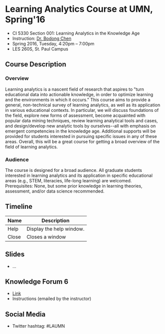 # Learning Analytics Course at UMN, Spring'16
- CI 5330 Section 001: Learning Analytics in the Knowledge Age
- Instruction: [Dr. Bodong Chen](http://meefen.github.io/)
- Spring 2016, Tuesday, 4:20pm – 7:00pm
- LES 260S, St. Paul Campus

## Course Description
### Overview
Learning analytics is a nascent field of research that aspires to "turn educational data into actionable knowledge, in order to optimize learning and the environments in which it occurs." This course aims to provide a general, non-technical survey of learning analytics, as well as its application in various educational contexts. In particular, we will discuss foundations of the field, explore new forms of assessment, become acquainted with popular data mining techniques, review learning analytical tools and cases, and design/develop new analytic tools by ourselves--all with emphasis on emergent competencies in the knowledge age. Additional supports will be provided for students interested in pursuing specific issues in any of these areas. Overall, this will be a great course for getting a broad overview of the field of learning analytics.

### Audience
The course is designed for a broad audience. All graduate students interested in learning analytics and its application in specific educational areas (e.g., STEM, literacies, life-long learning) are welcomed. Prerequisites: None, but some prior knowledge in learning theories, assessment, and/or data science recommended.

## Timeline

| Name | Description          |
| ------------- | ----------- |
| Help      | Display the help window.|
| Close     | Closes a window     |

## Slides

- ...

## Knowledge Forum 6
- [Link](http://bit.ly/kf-6)
- Instructions (emailed by the instructor)

## Social Media
- Twitter hashtag: #LAUMN
